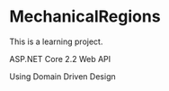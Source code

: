 # MechanicalRegions
This is a learning project. 

ASP.NET Core 2.2 Web API

Using Domain Driven Design
